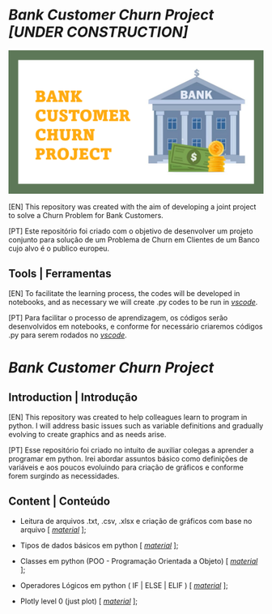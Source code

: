 # *Bank Customer Churn* *Project* *[UNDER CONSTRUCTION]*

![5514](https://github.com/luiza-mattoso/bank_customer_churn/blob/e6a62f44451d573dbf65c7b8186498858e82692d/bank_customer_churn.PNG)

[EN]
This repository was created with the aim of developing a joint project to solve a Churn Problem for Bank Customers.

[PT]
Este repositório foi criado com o objetivo de desenvolver um projeto conjunto para solução de um Problema de Churn em Clientes de um Banco cujo alvo é o publico europeu.


## Tools | Ferramentas

[EN]
To facilitate the learning process, the codes will be developed in notebooks, and as necessary we will create .py codes to be run in [*vscode*](https://code.visualstudio.com/).

[PT]
Para facilitar o processo de aprendizagem, os códigos serão desenvolvidos em notebooks, e conforme for necessário criaremos códigos .py para serem rodados no [*vscode*](https://code.visualstudio.com/).


# *Bank Customer Churn* *Project*

## Introduction | Introdução

[EN]
This repository was created to help colleagues learn to program in python. I will address basic issues such as variable definitions and gradually evolving to create graphics and as needs arise.


[PT]
Esse repositório foi criado no intuito de auxiliar colegas a aprender a programar em python. Irei abordar assuntos básico como definições de variáveis e aos poucos evoluindo para criação de gráficos e conforme forem surgindo as necessidades.


## Content | Conteúdo

* Leitura de arquivos .txt, .csv, .xlsx e criação de gráficos com base no arquivo [ [*material*](https://github.com/vinicius-mattoso/LearningPython/blob/a249459050399ecf02e86d903f126eefbf1303af/Tutorial_Leitura_de_arquivo_e_grafico.ipynb) ];

* Tipos de dados básicos em python [ [*material*](https://github.com/vinicius-mattoso/LearningPython/blob/a249459050399ecf02e86d903f126eefbf1303af/Tutorial_Python_data_types.ipynb) ];

* Classes em python (POO - Programação Orientada a Objeto) [ [*material*](https://github.com/vinicius-mattoso/LearningPython/blob/6a9464a487060e84517e4f174fcb243e88139888/Tutorial_Python_Classes.ipynb) ];

* Operadores Lógicos em python ( IF | ELSE | ELIF ) [ [*material*](https://github.com/vinicius-mattoso/LearningPython/blob/main/Tutorial_Operadores_Logicos.ipynb) ];

* Plotly level 0 (just plot) [ [*material*](https://github.com/vinicius-mattoso/LearningPython/blob/main/Tutorial_Plotly_beginning_level.ipynb) ];
